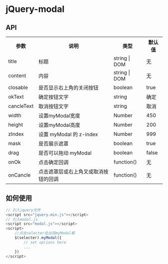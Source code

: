 # jQuery-modal

## API

<table>
        <tr>
            <th>参数</th>
            <th>说明</th>
            <th>类型</th>
            <th>默认值</th>
        </tr>
        <tr>
            <td>title</td>
            <td>标题</td>
            <td>string | DOM</td>
            <td>无</td>
        </tr>
        <tr>
            <td>content</td>
            <td>内容</td>
            <td>string | DOM</td>
            <td>无</td>
        </tr>
        <tr>
            <td>closable</td>
            <td>是否显示右上角的关闭按钮</td>
            <td>boolean</td>
            <td>true</td>
        </tr>
        <tr>
            <td>okText</td>
            <td>确定按钮文字</td>
            <td>string</td>
            <td>确定</td>
        </tr>
        <tr>
            <td>cancleText</td>
            <td>取消按钮文字</td>
            <td>string</td>
            <td>取消</td>
        </tr>
        <tr>
            <td>width</td>
            <td>设置myModal宽度</td>
            <td>Number</td>
            <td>450</td>
        </tr>
        <tr>
            <td>height</td>
            <td>设置myModal高度</td>
            <td>Number</td>
            <td>200</td>
        </tr>
        <tr>
            <td>zIndex</td>
            <td>设置 myModal 的 z-index</td>
            <td>Number</td>
            <td>999</td>
        </tr>
        <tr>
            <td>mask</td>
            <td>是否展示遮罩</td>
            <td>boolean</td>
            <td>true</td>
        </tr>
        <tr>
            <td>drag</td>
            <td>是否可以拖动 myModal</td>
            <td>boolean</td>
            <td>false</td>
        </tr>
        <tr>
            <td>onOk</td>
            <td>点击确定回调</td>
            <td>function()</td>
            <td>无</td>
        </tr>        
        <tr>
            <td>onCancle</td>
            <td>点击遮罩层或右上角叉或取消按钮的回调</td>
            <td>function()</td>
            <td>无</td>
        </tr>       
</table>

## 如何使用

``` javascript
// 引入jquery文件
<script src="jquery.min.js"></script>
// 引入modal.js
<script src="modal.js"></script>
<script>
	//点击selecter会出现myModal框
	$(selecter).myModal({
		// set oprions here
		...
	})
</script>
```